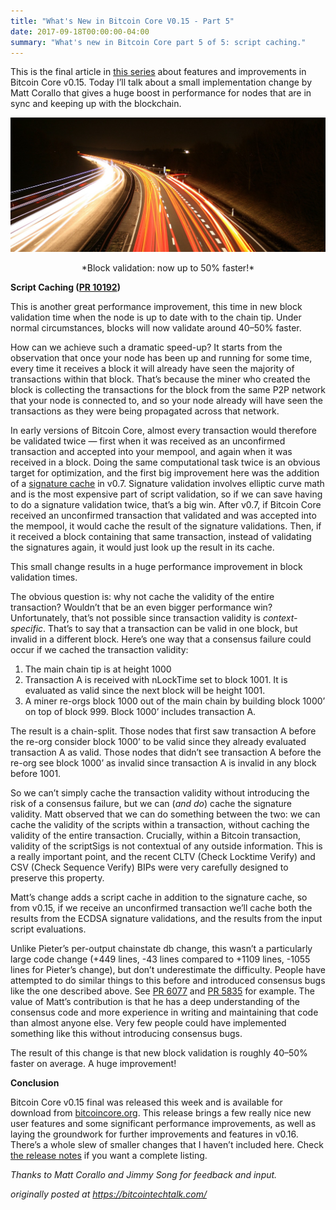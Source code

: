 ```yaml
---
title: "What's New in Bitcoin Core V0.15 - Part 5"
date: 2017-09-18T00:00:00-04:00
summary: "What's new in Bitcoin Core part 5 of 5: script caching."
---
```


This is the final article in [this
series](https://johnnewbery.com/post/whats-new-in-bitcoin-core-v0.15-pt1/)
about features and improvements in Bitcoin Core v0.15. Today I’ll talk about a
small implementation change by Matt Corallo that gives a huge boost in
performance for nodes that are in sync and keeping up with the blockchain.

<img src="./fast.jpeg" class="center-img">
<p style="text-align:center">*Block validation: now up to 50% faster!*</a>

**Script Caching ([PR 10192](https://github.com/bitcoin/bitcoin/pull/10192))**

This is another great performance improvement, this time in new block validation
time when the node is up to date with to the chain tip. Under normal
circumstances, blocks will now validate around 40–50% faster.

How can we achieve such a dramatic speed-up? It starts from the observation that
once your node has been up and running for some time, every time it receives a
block it will already have seen the majority of transactions within that block.
That’s because the miner who created the block is collecting the transactions
for the block from the same P2P network that your node is connected to, and so
your node already will have seen the transactions as they were being propagated
across that network.

In early versions of Bitcoin Core, almost every transaction would therefore be
validated twice — first when it was received as an unconfirmed transaction and
accepted into your mempool, and again when it was received in a block. Doing the
same computational task twice is an obvious target for optimization, and the
first big improvement here was the addition of a [signature
cache](https://github.com/bitcoin/bitcoin/pull/1349) in v0.7. Signature
validation involves elliptic curve math and is the most expensive part of script
validation, so if we can save having to do a signature validation twice, that’s
a big win. After v0.7, if Bitcoin Core received an unconfirmed transaction that
validated and was accepted into the mempool, it would cache the result of the
signature validations. Then, if it received a block containing that same
transaction, instead of validating the signatures again, it would just look up
the result in its cache.

This small change results in a huge performance improvement in block validation
times.

The obvious question is: why not cache the validity of the entire transaction?
Wouldn’t that be an even bigger performance win? Unfortunately, that’s not
possible since transaction validity is *context-specific*. That’s to say that a
transaction can be valid in one block, but invalid in a different block. Here’s
one way that a consensus failure could occur if we cached the transaction
validity:

1.  The main chain tip is at height 1000
2.  Transaction A is received with nLockTime set to block 1001. It is evaluated as
valid since the next block will be height 1001.
3.  A miner re-orgs block 1000 out of the main chain by building block 1000’ on top
of block 999. Block 1000’ includes transaction A.

The result is a chain-split. Those nodes that first saw transaction A before the
re-org consider block 1000’ to be valid since they already evaluated transaction
A as valid. Those nodes that didn’t see transaction A before the re-org see
block 1000’ as invalid since transaction A is invalid in any block before 1001.

So we can’t simply cache the transaction validity without introducing the risk
of a consensus failure, but we can (*and do*) cache the signature validity. Matt
observed that we can do something between the two: we can cache the validity of
the scripts within a transaction, without caching the validity of the entire
transaction. Crucially, within a Bitcoin transaction, validity of the scriptSigs
is not contextual of any outside information. This is a really important point,
and the recent CLTV (Check Locktime Verify) and CSV (Check Sequence Verify) BIPs
were very carefully designed to preserve this property.

Matt’s change adds a script cache in addition to the signature cache, so from
v0.15, if we receive an unconfirmed transaction we’ll cache both the results
from the ECDSA signature validations, and the results from the input script
evaluations.

Unlike Pieter’s per-output chainstate db change, this wasn’t a particularly
large code change (+449 lines, -43 lines compared to +1109 lines, -1055 lines
for Pieter’s change), but don’t underestimate the difficulty. People have
attempted to do similar things to this before and introduced consensus bugs like
the one described above. See [PR
6077](https://github.com/bitcoin/bitcoin/pull/6077) and [PR
5835](https://github.com/bitcoin/bitcoin/pull/5835) for example. The value of
Matt’s contribution is that he has a deep understanding of the consensus code
and more experience in writing and maintaining that code than almost anyone
else. Very few people could have implemented something like this without
introducing consensus bugs.

The result of this change is that new block validation is roughly 40–50% faster
on average. A huge improvement!

**Conclusion**

Bitcoin Core v0.15 final was released this week and is available for download
from [bitcoincore.org](http://www.bitcoincore.org/). This release brings a few
really nice new user features and some significant performance improvements, as
well as laying the groundwork for further improvements and features in v0.16.
There’s a whole slew of smaller changes that I haven’t included here. Check [the
release notes](https://bitcoincore.org/en/releases/0.15.0/) if you want a
complete listing.

*Thanks to Matt Corallo and Jimmy Song for feedback and input.*

_originally posted at https://bitcointechtalk.com/_
